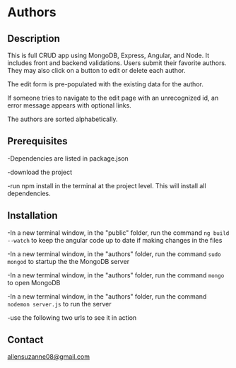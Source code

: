 # Authors

## Description
This is full CRUD app using MongoDB, Express, Angular, and Node. It includes front and backend validations. Users submit their favorite authors. They may also click on a button to edit or delete each author.

The edit form is pre-populated with the existing data for the author.

If someone tries to navigate to the edit page with an unrecognized id, an error message appears with optional links.

The authors are sorted alphabetically.

## Prerequisites
-Dependencies are listed in package.json

-download the project

-run npm install in the terminal at the project level. This will install all dependencies.

## Installation
-In a new terminal window, in the "public" folder, run the command ```ng build --watch``` to keep the angular code up to date if making changes in the files

-In a new terminal window, in the "authors" folder, run the command ```sudo mongod``` to startup the the MongoDB server

-In a new terminal window, in the "authors" folder, run the command ```mongo``` to open MongoDB

-In a new terminal window, in the "authors" folder, run the command ```nodemon server.js``` to run the server

-use the following two urls to see it in action

## Contact
allensuzanne08@gmail.com
